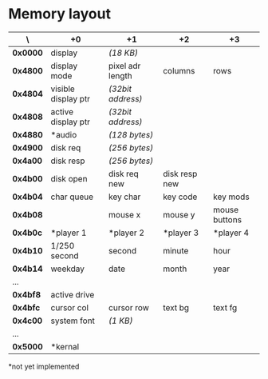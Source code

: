 Memory layout
=============

\          | +0                  | +1                | +2            | +3
-----------|---------------------|-------------------|---------------|--------------
**0x0000** | display             | _(18 KB)_         |               |
**0x4800** | display mode        | pixel adr length  | columns       | rows
**0x4804** | visible display ptr | _(32bit address)_ |               |
**0x4808** | active display ptr  | _(32bit address)_ |               |
**0x4880** | *audio              | _(128 bytes)_     |               |
**0x4900** | disk req            | _(256 bytes)_     |               |
**0x4a00** | disk resp           | _(256 bytes)_     |               |
**0x4b00** | disk open           | disk req new      | disk resp new |
**0x4b04** | char queue          | key char          | key code      | key mods
**0x4b08** |                     | mouse x           | mouse y       | mouse buttons
**0x4b0c** | *player 1           | *player 2         | *player 3     | *player 4
**0x4b10** | 1/250 second        | second            | minute        | hour
**0x4b14** | weekday             | date              | month         | year
...        |                     |                   |               |
**0x4bf8** | active drive        |                   |               |
**0x4bfc** | cursor col          | cursor row        | text bg       | text fg
**0x4c00** | system font         | _(1 KB)_          |               |
...        |                     |                   |               |
**0x5000** | *kernal             |                   |               |

*not yet implemented
